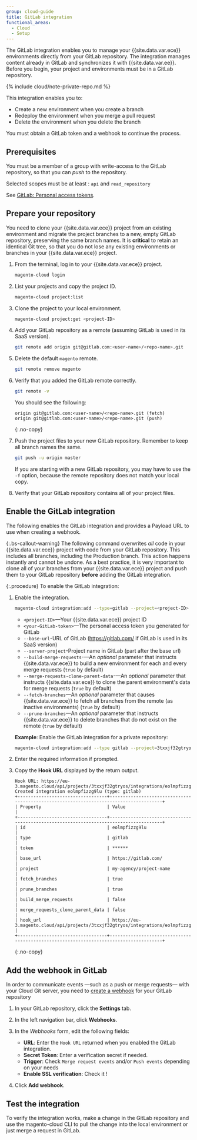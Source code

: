 ```yaml
---
group: cloud-guide
title: GitLab integration
functional_areas:
  - Cloud
  - Setup
---
```


The GitLab integration enables you to manage your {{site.data.var.ece}} environments directly from your GitLab repository. The integration manages content already in GitLab and synchronizes it with {{site.data.var.ee}}. Before you begin, your project and environments must be in a GitLab repository.

{% include cloud/note-private-repo.md %}

This integration enables you to:

-  Create a new environment when you create a branch
-  Redeploy the environment when you merge a pull request
-  Delete the environment when you delete the branch

You must obtain a GitLab token and a webhook to continue the process.

## Prerequisites

You must be a member of a group with write-access to the GitLab repository, so that you can _push_ to the repository.

Selected scopes must be at least : `api` and `read_repository`

See [GitLab: Personal access tokens](https://docs.gitlab.com/ee/user/profile/personal_access_tokens.html).

## Prepare your repository

You need to clone your {{site.data.var.ece}} project from an existing environment and migrate the project branches to a new, empty GitLab repository, preserving the same branch names. It is **critical** to retain an identical Git tree, so that you do not lose any existing environments or branches in your {{site.data.var.ece}} project.

1. From the terminal, log in to your {{site.data.var.ece}} project.

   ```bash
   magento-cloud login
   ```

1. List your projects and copy the project ID.

   ```bash
   magento-cloud project:list
   ```

1. Clone the project to your local environment.

   ```bash
   magento-cloud project:get <project-ID>
   ```

1. Add your GitLab repository as a remote (assuming GitLab is used in its SaaS version).

   ```bash
   git remote add origin git@gitlab.com:<user-name>/<repo-name>.git
   ```

1. Delete the default `magento` remote.

   ```bash
   git remote remove magento
   ```

1. Verify that you added the GitLab remote correctly.

   ```bash
   git remote -v
   ```

   You should see the following:

   ```terminal
   origin git@gitlab.com:<user-name>/<repo-name>.git (fetch)
   origin git@gitlab.com:<user-name>/<repo-name>.git (push)
   ```
   {:.no-copy}

1. Push the project files to your new GitLab repository. Remember to keep all branch names the same.

   ```bash
   git push -u origin master
   ```

   If you are starting with a new GitLab repository, you may have to use the `-f` option, because the remote repository does not match your local copy.

1. Verify that your GitLab repository contains all of your project files.

## Enable the GitLab integration

The following enables the GitLab integration and provides a Payload URL to use when creating a webhook.

{:.bs-callout-warning}
The following command overwrites _all_ code in your {{site.data.var.ece}} project with code from your GitLab repository. This includes all branches, including the Production branch. This action happens instantly and cannot be undone. As a best practice, it is very important to clone all of your branches from your {{site.data.var.ece}} project and push them to your GitLab repository **before** adding the GitLab integration.

{:.procedure}
To enable the GitLab integration:

1. Enable the integration.

   ```bash
   magento-cloud integration:add --type=gitlab --project=<project-ID> --token=<your-GitLab-token> [--base-url=<GitLab-url> --server-project=<GitLab-project> --build-merge-requests={true|false} --merge-requests-clone-parent-data={true|false} --fetch-branches={true|false} --prune-branches={true|false}]
   ```

   -  `<project-ID>`—Your {{site.data.var.ece}} project ID
   -  `<your-GitLab-token>`—The personal access token you generated for GitLab
   -  `--base-url`-URL of GitLab (https://gitlab.com/ if GitLab is used in its SaaS version)
   -  `--server-project`-Project name in GitLab (part after the base url)
   -  `--build-merge-requests`-—An _optional_ parameter that instructs {{site.data.var.ece}} to build a new environment for each and every merge requests (`true` by default)
   -  `--merge-requests-clone-parent-data`-—An _optional_ parameter that instructs {{site.data.var.ece}} to clone the parent environment's data for merge requests (`true` by default)
   -  `--fetch-branches`—An _optional_ parameter that causes {{site.data.var.ece}} to fetch all branches from the remote (as inactive environments) (`true` by default)
   -  `--prune-branches`—An _optional_ parameter that instructs {{site.data.var.ece}} to delete branches that do not exist on the remote (`true` by default)

   **Example**: Enable the GitLab integration for a private repository:

   ```bash
   magento-cloud integration:add --type gitlab --project=3txxjf32gtryos --token=qVUfeEn4ouze7A7JH --base-url=https://gitlab.com/ --server-project=my-agency/project-name --build-merge-requests=false --merge-requests-clone-parent-data=false --fetch-branches=true --prune-branches=true
   ```

1. Enter the required information if prompted.

1. Copy the **Hook URL** displayed by the return output.

   ```terminal
   Hook URL: https://eu-3.magento.cloud/api/projects/3txxjf32gtryos/integrations/eolmpfizzg9lu/hook
   Created integration eolmpfizzg9lu (type: gitlab)
   +----------------------------------+---------------------------------------------------------------------------------------+
   | Property                         | Value                                                                                 |
   +----------------------------------+---------------------------------------------------------------------------------------+
   | id                               | eolmpfizzg9lu                                                                         |
   | type                             | gitlab                                                                                |
   | token                            | ******                                                                                |
   | base_url                         | https://gitlab.com/                                                                   |
   | project                          | my-agency/project-name                                                            |
   | fetch_branches                   | true                                                                                  |
   | prune_branches                   | true                                                                                 |
   | build_merge_requests             | false                                                                                  |
   | merge_requests_clone_parent_data | false                                                                                  |
   | hook_url                         | https://eu-3.magento.cloud/api/projects/3txxjf32gtryos/integrations/eolmpfizzg9lu/hook |
   +----------------------------------+---------------------------------------------------------------------------------------+
   ```
   {:.no-copy}

## Add the webhook in GitLab

In order to communicate events —such as a push or merge requests— with your Cloud Git server, you need to [create a webhook](https://docs.gitlab.com/ee/user/project/integrations/webhooks.html#overview) for your GitLab repository

1. In your GitLab repository, click the **Settings** tab.

1. In the left navigation bar, click **Webhooks**.

1. In the _Webhooks_ form, edit the following fields:

   -  **URL**: Enter the `Hook URL` returned when you enabled the GitLab integration.
   -  **Secret Token**: Enter a verification secret if needed.
   -  **Trigger**: Check `Merge request events` and/or `Push events` depending on your needs
   -  **Enable SSL verification**: Check it !

1. Click **Add webhook**.

## Test the integration

To verify the integration works, make a change in the GitLab repository and use the magento-cloud CLI to pull the change into the local environment or just merge a request in GitLab.
